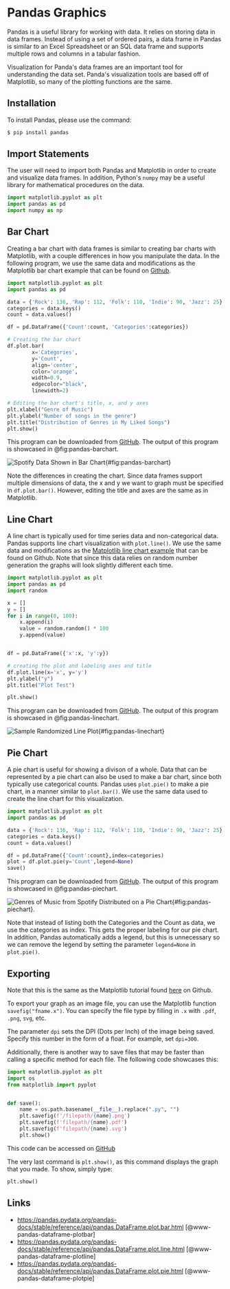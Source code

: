 # Pandas Graphics

Pandas is a useful library for working with data. It relies on storing
data in data frames. Instead of using a set of ordered pairs, a data
frame in Pandas is similar to an Excel Spreadsheet or an SQL data
frame and supports multiple rows and columns in a tabular fashion.

Visualization for Panda's data frames are an important tool for
understanding the data set. Panda's visualization tools are based off
of Matplotlib, so many of the plotting functions are the same.

## Installation
To install Pandas, please use the command:

```bash
$ pip install pandas
```

## Import Statements

The user will need to import both Pandas and Matplotlib in order to
create and visualize data frames. In addition, Python's `numpy` may be
a useful library for mathematical procedures on the data.

```python
import matplotlib.pyplot as plt
import pandas as pd
import numpy as np
```

## Bar Chart

Creating a bar chart with data frames is similar to creating bar
charts with Matplotlib, with a couple differences in how you
manipulate the data. In the following program, we use the same data
and modifications as the Matplotlib bar chart example that can be found on 
[Github](https://github.com/cybertraining-dsc/reu2022/blob/main/project/graphics/examples/matplotlib-barchart.py).

```python
import matplotlib.pyplot as plt
import pandas as pd

data = {'Rock': 136, 'Rap': 112, 'Folk': 110, 'Indie': 90, 'Jazz': 25}
categories = data.keys()
count = data.values()

df = pd.DataFrame({'Count':count, 'Categories':categories})

# Creating the bar chart
df.plot.bar(
        x='Categories',
        y='Count',
        align='center',
        color='orange',
        width=0.9,
        edgecolor="black",
        linewidth=2)

# Editing the bar chart's title, x, and y axes
plt.xlabel("Genre of Music")
plt.ylabel("Number of songs in the genre")
plt.title("Distribution of Genres in My Liked Songs")
plt.show()
```

This program can be downloaded from
[GitHub](https://github.com/cybertraining-dsc/reu2022/tree/main/project/graphics/examples/pandas-barchart.py). 
The output of this program is showcased in @fig:pandas-barchart.

![Spotify Data Shown in Bar Chart](examples/images/pandas-barchart.svg){#fig:pandas-barchart} 


Note the differences in creating the chart. Since data frames support
multiple dimensions of data, the x and y we want to graph must be
specified in `df.plot.bar()`. However, editing the title and axes are
the same as in Matplotlib.

## Line Chart

A line chart is typically used for time series data and
non-categorical data. Pandas supports line chart visualization with
`plot.line()`. We use the same data and modifications as the
[Matplotlib line chart
example](https://github.com/cybertraining-dsc/reu2022/blob/main/project/graphics/examples/matplotlib-linechart.py)
that can be found on Github. Note that since this data relies on
random number generation the graphs will look slightly different each
time.

```python
import matplotlib.pyplot as plt
import pandas as pd
import random

x = []
y = []
for i in range(0, 100):
    x.append(i)
    value = random.random() * 100
    y.append(value)


df = pd.DataFrame({'x':x, 'y':y})

# creating the plot and labeling axes and title
df.plot.line(x='x', y='y')
plt.ylabel("y")
plt.title("Plot Test")

plt.show()
```

This program can be downloaded from
[GitHub](https://github.com/cybertraining-dsc/reu2022/tree/main/project/graphics/examples/pandas-linechart.py). 
The output of this program is showcased in @fig:pandas-linechart.


![Sample Randomized Line Plot](examples/images/pandas-linechart.svg){#fig:pandas-linechart}

## Pie Chart

A pie chart is useful for showing a divison of a whole. Data that can
be represented by a pie chart can also be used to make a bar chart,
since both typically use categorical counts. Pandas uses `plot.pie()`
to make a pie chart, in a manner similar to `plot.bar()`. We use the
same data used to create the line chart for this visualization.

```python
import matplotlib.pyplot as plt
import pandas as pd

data = {'Rock': 136, 'Rap': 112, 'Folk': 110, 'Indie': 90, 'Jazz': 25}
categories = data.keys()
count = data.values()

df = pd.DataFrame({'Count':count},index=categories)
plot = df.plot.pie(y='Count',legend=None)
save()
```

This program can be downloaded from
[GitHub](https://github.com/cybertraining-dsc/reu2022/tree/main/project/graphics/examples/pandas-piechart.py). 
The output of this program is showcased in @fig:pandas-piechart.

![Genres of Music from Spotify Distributed on a Pie Chart](examples/images/pandas-piechart.svg){#fig:pandas-piechart}.

Note that instead of listing both the Categories and the Count as
data, we use the categories as index. This gets the proper labeling
for our pie chart. In addition, Pandas automatically adds a legend,
but this is unnecessary so we can remove the legend by setting the
parameter `legend=None` in `plot.pie()`.

## Exporting

Note that this is the same as the Matplotlib tutorial found
[here]((https://github.com/cybertraining-dsc/reu2022/tree/main/project/graphics/examples/pandas-linechart.py))
on Github.

To export your graph as an image file, you can use the Matplotlib
function `savefig("fname.x")`. You can specify the file type by
filling in `.x` with `.pdf`, `.png`, `svg`, etc.

The parameter `dpi` sets the DPI (Dots per Inch) of the image being
saved. Specify this number in the form of a float. For example, set
`dpi=300`.

Additionally, there is another way to save files that may be faster
than calling a specific method for each file. The following code
showcases this:

```python
import matplotlib.pyplot as plt
import os
from matplotlib import pyplot


def save():
    name = os.path.basename(__file__).replace(".py", "")
    plt.savefig(f'/filepath/{name}.png')
    plt.savefig(f'filepath/{name}.pdf')
    plt.savefig(f'filepath/{name}.svg')
    plt.show()
```

This code can be accessed on
[GitHub](https://github.com/cybertraining-dsc/reu2022/tree/main/project/graphics/examples/pandas-linechart.py)

The very last command is `plt.show()`, as this command displays the
graph that you made. To show, simply type:

```python
plt.show()
```

## Links

* <https://pandas.pydata.org/pandas-docs/stable/reference/api/pandas.DataFrame.plot.bar.html> [@www-pandas-dataframe-plotbar]
* <https://pandas.pydata.org/pandas-docs/stable/reference/api/pandas.DataFrame.plot.line.html> [@www-pandas-dataframe-plotline]
* <https://pandas.pydata.org/pandas-docs/stable/reference/api/pandas.DataFrame.plot.pie.html> [@www-pandas-dataframe-plotpie]